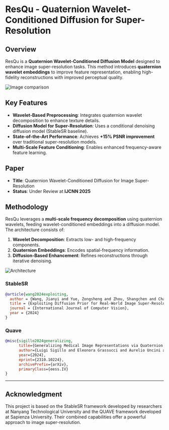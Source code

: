 # ResQu - Quaternion Wavelet-Conditioned Diffusion for Super-Resolution

## Overview

ResQu is a **Quaternion Wavelet-Conditioned Diffusion Model** designed to enhance image super-resolution tasks. This method introduces **quaternion wavelet embeddings** to improve feature representation, enabling high-fidelity reconstructions with improved perceptual quality.

![Image comparison](https://github.com/user-attachments/assets/e0028ade-f6bd-473e-907c-5817ac765836)


## Key Features
- **Wavelet-Based Preprocessing**: Integrates quaternion wavelet decomposition to enhance texture details.
- **Diffusion Model for Super-Resolution**: Uses a conditional denoising diffusion model (StableSR baseline).
- **State-of-the-Art Performance**: Achieves **+15% PSNR improvement** over traditional super-resolution models.
- **Multi-Scale Feature Conditioning**: Enables enhanced frequency-aware feature learning.

## Paper
- **Title**: Quaternion Wavelet-Conditioned Diffusion for Image Super-Resolution
- **Status**: Under Review at **IJCNN 2025**

## Methodology
ResQu leverages a **multi-scale frequency decomposition** using quaternion wavelets, feeding wavelet-conditioned embeddings into a diffusion model. The architecture consists of:
1. **Wavelet Decomposition**: Extracts low- and high-frequency components.
2. **Quaternion Embeddings**: Encodes spatial-frequency information.
3. **Diffusion-Based Enhancement**: Refines reconstructions through iterative denoising.

![Architecture](https://github.com/user-attachments/assets/7b76135d-5df3-4341-a39f-50a3b2522b4b)

### StableSR
```bibtex
@article{wang2024exploiting,
  author = {Wang, Jianyi and Yue, Zongsheng and Zhou, Shangchen and Chan, Kelvin C.K. and Loy, Chen Change},
  title = {Exploiting Diffusion Prior for Real-World Image Super-Resolution},
  journal = {International Journal of Computer Vision},
  year = {2024}
}
```

### Quave
```bibtex
@misc{sigillo2024generalizing,
      title={Generalizing Medical Image Representations via Quaternion Wavelet Networks}, 
      author={Luigi Sigillo and Eleonora Grassucci and Aurelio Uncini and Danilo Comminiello},
      year={2024},
      eprint={2310.10224},
      archivePrefix={arXiv},
      primaryClass={eess.IV}
}
```

---

## Acknowledgment

This project is based on the StableSR framework developed by researchers at Nanyang Technological University and the QUAVE framework developed at Sapienza University. Their combined capabilities offer a powerful approach to image super-resolution.
